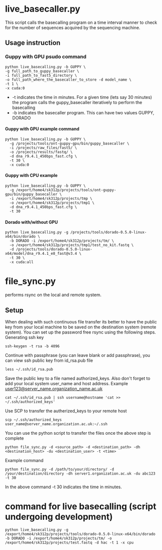 # live_basecaller.py
This script calls the basecalling program on a time interval manner to check for the number of sequences acquired by the sequencing machine. 

## Usage instruction
### Guppy with GPU psudo command
```
python live_basecalling.py -b GUPPY \
-g full_path_to_guppy_basecaller \
-i full_path_to_fast5_directory \
-o full_path_where_the_basecaller_to_store -d model_name \
-t 1 \
-x cuda:0
```
- -t indicates the time in minutes. For a given time (lets say 30 minutes) the program calls the guppy_basecaller iteratively to perform the basecalling
- -b indicates the basecaller program. This can have two values GUPPY, DORADO

#### Guppy with GPU example command
```
python live_basecalling.py -b GUPPY \
  -g /projects/tools/ont-guppy-gpu/bin/guppy_basecaller \
  -i /projects/raw_files/fast5/ \
  -o /projects/results/fastq/ \
  -d dna_r9.4.1_450bps_fast.cfg \
  -t 30 \
  -x cuda:0
```
#### Guppy with CPU example
```
python live_basecalling.py -b GUPPY \
  -g /export/home4/sk312p/projects/tools/ont-guppy-gpu/bin/guppy_basecaller \
  -i /export/home4/sk312p/projects/tmp \
  -o /export/home4/sk312p/projects/tmp1 \
  -d dna_r9.4.1_450bps_fast.cfg \
  -t 30 
```
#### Dorado with/without GPU
```
python live_basecalling.py -g /projects/tools/dorado-0.5.0-linux-x64/bin/dorado \
  -b DORADO -i /export/home4/sk312p/projects/tm/ \
  -o /export/home4/sk312p/projects/tmp1/test_no_kit.fastq \
  -d /projects/tools/dorado-0.5.0-linux-x64/model/dna_r9.4.1_e8_fast@v3.4 \
  -t 30 \
  -x cuda:all
```
# file_sync.py
performs rsync on the local and remote system.
## Setup 
When dealing with such continuous file transfer its better to have the public key from your local machine to be saved on the destination system (remote system). You can set up the password free rsync using the following steps.
Generating ssh key
```
ssh-keygen -t rsa -b 4096
```
Continue with passphrase (you can leave blank or add passphrase), you can view ssh public key from id_rsa.pub file
```
less ~/.ssh/id_rsa.pub
```
Save the public key to a file named authorized_keys. Also don't forget to add your local system user_name and host address. Example user123@server_name.organization_name.ac.uk
```
cat ~/.ssh/id_rsa.pub | ssh username@hostname 'cat >> ~/.ssh/authorized_keys'
```
Use SCP to transfer the autherized_keys to your remote host
```
scp ~/.ssh/authorized_keys user_name@server_name.organization.ac.uk:~/.ssh
```
You can use the python script to transfer the files once the above step is complete
```
python file_sync.py -d <source_path> -d <destination_path> -dh <destination_host> -du <destination_user> -t <time>
```
Example command
```
python file_sync.py -d /path/to/your/directory/ -d /your/destination/directory -dh server1.organization.ac.uk -du abc123 -t 30
```
In the above command -t 30 indicates the time in minutes. 

# command for live basecalling (script undergoing development)
```
python live_basecalling.py -g /export/home4/sk312p/projects/tools/dorado-0.5.0-linux-x64/bin/dorado -b DORADO -i /export/home4/sk312p/projects/tm/ -o /export/home4/sk312p/projects/test.fastq -d hac -t 1 -x cpu
```
